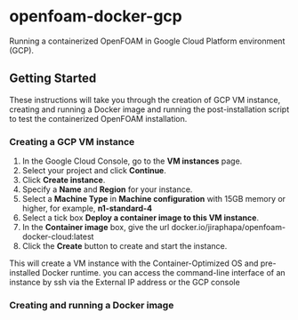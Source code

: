 # openfoam-docker-gcp
 
Running a containerized OpenFOAM in Google Cloud Platform environment (GCP). 

## Getting Started

These instructions will take you through the creation of GCP VM instance, creating and running a Docker image and running the post-installation script to test the containerized OpenFOAM installation.

### Creating a GCP VM instance

1. In the Google Cloud Console, go to the **VM instances** page.
2. Select your project and click **Continue**.
3. Click **Create instance**.
4. Specify a **Name** and **Region** for your instance.
5. Select a **Machine Type** in **Machine configuration** with 15GB memory or higher, for example, **n1-standard-4** 
6. Select a tick box **Deploy a container image to this VM instance**.
7. In the **Container image** box, give the url docker.io/jiraphapa/openfoam-docker-cloud:latest
8. Click the **Create** button to create and start the instance.

This will create a VM instance with the Container-Optimized OS and pre-installed Docker runtime. you can access the command-line interface of an instance by ssh via the External IP address or the GCP console

### Creating and running a Docker image
